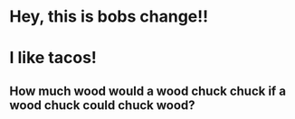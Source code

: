 
<h1>Hey, this is bobs change!!</h2>

# I like tacos!

## How much wood would a wood chuck chuck if a wood chuck could chuck wood?